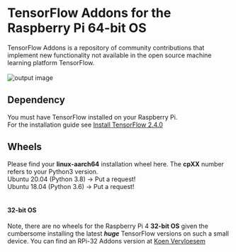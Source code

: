 # TensorFlow Addons for the Raspberry Pi 64-bit OS
TensorFlow Addons is a repository of community contributions that implement new functionality not available in the open source machine learning platform TensorFlow.<br/><br/>
![output image]( https://qengineering.eu/images/TFA.png )<br/>
## Dependency
You must have TensorFlow installed on your Raspberry Pi.<br/>
For the installation guide see [Install TensorFlow 2.4.0](https://qengineering.eu/install-tensorflow-2.4.0-on-raspberry-64-os.html) <br/>
## Wheels
Please find your **linux-aarch64** installation wheel here. The **cpXX** number refers to your Python3 version.<br/>
Ubuntu 20.04 (Python 3.8) -> Put a request!<br/>
Ubuntu 18.04 (Python 3.6) -> Put a request!<br/><br/>
#### 32-bit OS
Note, there are no wheels for the Raspberry Pi 4 **32-bit OS** given the cumbersome installing the latest ***huge*** TensorFlow versions on such a small device. You can find an RPi-32 Addons version at [Koen Vervloesem](https://github.com/koenvervloesem/tensorflow-addons-on-arm)
